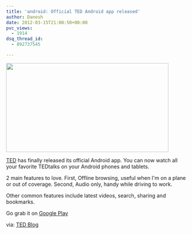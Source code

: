 ```yaml
---
title: 'android: Official TED Android app released'
author: Danesh
date: 2012-03-15T21:00:50+00:00
pvc_views:
  - 1914
dsq_thread_id:
  - 892737545

---
```

[<img loading="lazy" class="alignnone size-full wp-image-2413" title="TED-Android-app" src="/wp-content/uploads/2012/03/TED-Android-app.png" alt="" width="442" height="242" />][1]

[TED][2] has finally released its official Android app. You can now watch all your favorite TEDtalks on your Android phones and tablets.

2 main features to love. First, Offline browsing, useful when I'm on a plane or out of coverage. Second, Audio only, handy while driving to work.

Other common features include latest videos, search, sharing and bookmarks.

Go grab it on [Google Play][3]

via: [TED Blog][4]

 [1]: /wp-content/uploads/2012/03/TED-Android-app.png
 [2]: http://www.ted.com/
 [3]: https://play.google.com/store/apps/details?id=com.ted.android
 [4]: http://blog.ted.com/2012/03/15/announcing-teds-new-android-app/